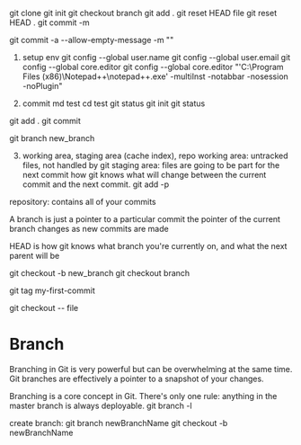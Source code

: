 git clone
git init
git checkout branch
git add .
git reset HEAD file
git reset HEAD .
git commit -m

git commit -a --allow-empty-message -m ""

1. setup env
git config --global user.name
git config --global user.email
git config --global core.editor
git config --global core.editor "'C:\Program Files (x86)\Notepad++\notepad++.exe' -multiInst -notabbar -nosession -noPlugin"

2. commit
md test
cd test
git status
git init
git status

git add .
git commit 

git branch new_branch

3. working area, staging area (cache index), repo
working area: untracked files, not handled by git
staging area: files are going to be part for the next commit
                how git knows what will change between the current commit and the next commit.
                git add -p


repository: contains all of your commits

A branch is just a pointer to a particular commit
the pointer of the current branch changes as new commits are made

HEAD is how git knows what branch you're currently on, and what the next parent will be

git checkout -b new_branch
git checkout branch

git tag my-first-commit

git checkout -- file



# Branch
Branching in Git is very powerful but can be overwhelming at the same time. 
Git branches are effectively a pointer to a snapshot of your changes.

Branching is a core concept in Git. There's only one rule: anything in the master branch is always deployable.
git branch -l

create branch:
git branch newBranchName
git checkout -b newBranchName
